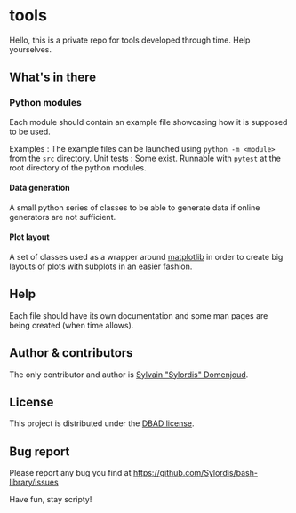 # tools

Hello, this is a private repo for tools developed through time. Help yourselves.

## What's in there

### Python modules

Each module should contain an example file showcasing how it is supposed to be used.

Examples
: The example files can be launched using `python -m <module>` from the `src` directory.
Unit tests
: Some exist. Runnable with `pytest` at the root directory of the python modules.

#### Data generation

A small python series of classes to be able to generate data if online generators are not sufficient.

#### Plot layout

A set of classes used as a wrapper around [matplotlib](https://matplotlib.org/) in order to create big layouts of plots with subplots in an easier fashion.

## Help

Each file should have its own documentation and some man pages are being created (when time allows).

## Author & contributors

The only contributor and author is [Sylvain "Sylordis" Domenjoud](https://github.com/Sylordis).

## License

This project is distributed under the [DBAD license](https://dbad-license.org/).

## Bug report

Please report any bug you find at https://github.com/Sylordis/bash-library/issues

Have fun, stay scripty!
